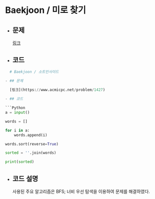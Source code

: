 # Baekjoon / 미로 찾기

- ## 문제

  [링크](https://www.acmicpc.net/problem/2178)
  
- ## 코드

```Python
  # Baekjoon / 소트인사이드

- ## 문제

  [링크](https://www.acmicpc.net/problem/1427)
  
- ## 코드

```Python
a = input()

words = []

for i in a:
    words.append(i)

words.sort(reverse=True)

sorted = ''.join(words)

print(sorted)
```

- ## 코드 설명

  사용된 주요 알고리즘은 BFS; 너비 우선 탐색을 이용하여 문제를 해결하였다.
